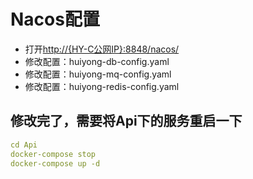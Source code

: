 # Nacos配置 
- 打开[http://{HY-C公网IP}:8848/nacos/](http://{HY-C公网IP}:8848/nacos/)
- 修改配置：huiyong-db-config.yaml
- 修改配置：huiyong-mq-config.yaml
- 修改配置：huiyong-redis-config.yaml

## 修改完了，需要将Api下的服务重启一下
```yaml
cd Api
docker-compose stop
docker-compose up -d
```